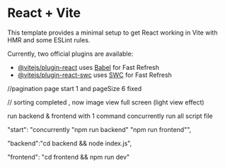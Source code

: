 # React + Vite

This template provides a minimal setup to get React working in Vite with HMR and some ESLint rules.

Currently, two official plugins are available:

- [@vitejs/plugin-react](https://github.com/vitejs/vite-plugin-react/blob/main/packages/plugin-react/README.md) uses [Babel](https://babeljs.io/) for Fast Refresh
- [@vitejs/plugin-react-swc](https://github.com/vitejs/vite-plugin-react-swc) uses [SWC](https://swc.rs/) for Fast Refresh


//pagination page start 1 and pageSize 6 fixed 

// sorting completed , now image view full screen (light view effect)

run backend & frontend with 1 command concurrently run all script file

"start": "concurrently \"npm run backend\" \"npm run frontend\"",
    
"backend":"cd backend && node index.js",
    
"frontend": "cd frontend && npm run dev"   


